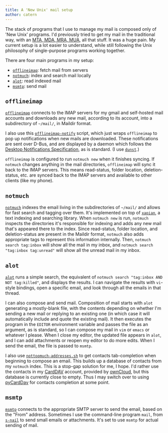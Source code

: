 ```yaml
---
title: A 'New Unix' mail setup
author: catern
---
```


The stack of programs that I use to manage my mail is composed only of 'New Unix' programs.
I'd previously tried to get my mail in the traditional way, with an [MTA, MDA, MRA, MUA](http://en.wikipedia.org/wiki/Email_agent_(infrastructure)), all that stuff.
It was a huge pain.
My current setup is a lot easier to understand, while still following the Unix philosophy of single-purpose programs working together.

There are four main programs in my setup:
* [`offlineimap`](http://offlineimap.org/): fetch mail from servers
* [`notmuch`](http://notmuchmail.org/): index and search mail locally
* [`alot`](https://github.com/pazz/alot): read indexed mail
* [`msmtp`](http://msmtp.sourceforge.net/): send mail

## `offlineimap`
[`offlineimap`](http://offlineimap.org/) connects to the IMAP servers for my gmail and self-hosted mail accounts
and downloads any new mail, according to its account, into a subdirectory of `~/mail/`, in Maildir format.

I also use this [`offlineimap-notify`](https://bitbucket.org/raymonad/offlineimap-notify) script,
which just wraps `offlineimap` to pop up notifications when new mails are downloaded.
These notifications are sent over D-Bus,
and are displayed by a daemon which follows the [Desktop Notifications Specification](https://developer.gnome.org/notification-spec/),
as is standard.
(I use [`dunst`](https://github.com/knopwob/dunst).)

`offlineimap` is configured to run `notmuch new` when it finishes syncing.
If `notmuch` changes anything in the mail directories, `offlineimap` will sync it back to the IMAP servers.
This means read-status, folder location, deletion-status, etc. are synced back to the IMAP servers and available to other clients (like my phone).

## `notmuch`
[`notmuch`](http://notmuchmail.org/) indexes the email living in the subdirectories of `~/mail/` and allows for fast search and tagging over them.
It's implemented on top of [`xapian`](http://xapian.org/), a text indexing and searching library.
When `notmuch new` is run, `notmuch` inspects the directories it's responsible for indexing and adds any new mail that's appeared there to the index.
Since read-status, folder location, and deletion-status are present in the Maildir format, `notmuch` also adds appropriate tags to represent this information internally.
Then, `notmuch search tag:inbox` will show all the mail in my inbox,
and `notmuch search "tag:inbox tag:unread"` will show all the unread mail in my inbox.

## `alot`
[`alot`](https://github.com/pazz/alot) runs a simple search, the equivalent of `notmuch search "tag:inbox AND NOT tag:killed"`, and displays the results.
I can navigate the results with `vi`-style bindings, open a specific email, and look through all the emails in that thread.

I can also compose and send mail.
Composition of mail starts with `alot` generating a mostly-blank file,
with the contents depending on whether I'm sending a new mail or replying to an existing one
(in which case it will automatically include and quote the existing mail).
It then executes the program in the `EDITOR` environment variable and passes the file as an argument, as is standard, so I can compose my mail in `vim` or `emacs` or whatever I please.
When I close my editor, the updated file appears in `alot`, and I can add attachments or reopen my editor to do more edits.
When I send the email, the file is passed to `msmtp`.

I also use [`nottoomuch-addresses.sh`](http://www.guru-group.fi/~too/nottoomuch/nottoomuch-addresses/) to get contacts tab-completion when beginning to compose an email.
This builds up a database of contacts from my `notmuch` index.
This is a stop-gap solution for me, I hope.
I'd rather use the contacts in my [CardDAV](http://en.wikipedia.org/wiki/CardDAV) account, provided by [ownCloud](http://owncloud.org/), but this database is currently close to empty.
Thus I may switch over to using [pyCardDav](https://github.com/geier/pycarddav/) for contacts completion at some point.

## `msmtp`
[`msmtp`](http://msmtp.sourceforge.net/) connects to the appropriate SMTP server to send the email, based on the "From" address.
Sometimes I use the command-line program `mail`, from [`s-nail`](https://www.archlinux.org/packages/core/x86_64/s-nail/) to send small emails or attachments.
It's set to use `msmtp` for actual sending of mail.
